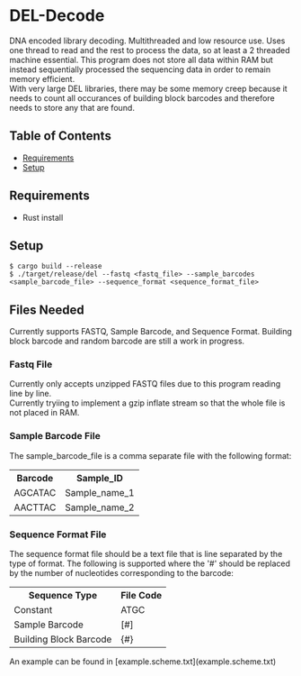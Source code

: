 # DEL-Decode
DNA encoded library decoding.  Multithreaded and low resource use.  Uses one thread to read and the rest to process the data, so at least a 2 threaded machine essential.
This program does not store all data within RAM but instead sequentially processed the sequencing data in order to remain memory efficient.  
With very large DEL libraries, there may be some memory creep because it needs to count all occurances of building block barcodes and therefore needs to store any that are found.

## Table of Contents
<ul>
<li><a href=#Requirements>Requirements</a></li>
<li><a href=#setup>Setup</a></li>
</ul>

## Requirements
<ul>
<li>Rust install</li>
</ul>

## Setup
`$ cargo build --release`<br>
`$ ./target/release/del --fastq <fastq_file> --sample_barcodes <sample_barcode_file> --sequence_format <sequence_format_file>`<br>

## Files Needed
Currently supports FASTQ, Sample Barcode, and Sequence Format.  Building block barcode and random barcode are still a work in progress.

### Fastq File
Currently only accepts unzipped FASTQ files due to this program reading line by line.<br>
Currently tryiing to implement a gzip inflate stream so that the whole file is not placed in RAM.

### Sample Barcode File
The sample_barcode_file is a comma separate file with the following format:<br>
<table>
<tr>
<th>Barcode</th>
<th>Sample_ID</th>
</tr>
<tr>
<td>AGCATAC</td>
<td>Sample_name_1</td>
</tr>
<tr>
<td>AACTTAC</td>
<td>Sample_name_2</td>
</tr>
</table>

### Sequence Format File
The sequence format file should be a text file that is line separated by the type of format.  The following is supported where the '#' should be replaced by the number of nucleotides corresponding to the barcode:<br>
<table>
<tr>
<th>Sequence Type</th>
<th>File Code</th>
</tr>
<td>Constant</td>
<td>ATGC</td>
<tr>
<td>Sample Barcode</td>
<td>[#]</td>
</tr>
<tr>
<td>Building Block Barcode</td>
<td>{#}</td>
</tr>
</table>
An example can be found in [example.scheme.txt](example.scheme.txt)
